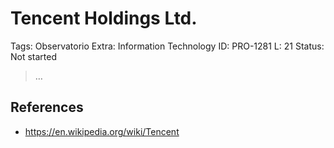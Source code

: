 # Tencent Holdings Ltd.

Tags: Observatorio
Extra: Information Technology
ID: PRO-1281
L: 21
Status: Not started

> …
> 

## References

- https://en.wikipedia.org/wiki/Tencent